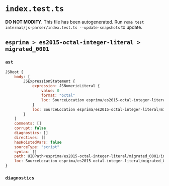 # `index.test.ts`

**DO NOT MODIFY**. This file has been autogenerated. Run `rome test internal/js-parser/index.test.ts --update-snapshots` to update.

## `esprima > es2015-octal-integer-literal > migrated_0001`

### `ast`

```javascript
JSRoot {
	body: [
		JSExpressionStatement {
			expression: JSNumericLiteral {
				value: 0
				format: "octal"
				loc: SourceLocation esprima/es2015-octal-integer-literal/migrated_0001/input.js 1:0-1:3
			}
			loc: SourceLocation esprima/es2015-octal-integer-literal/migrated_0001/input.js 1:0-1:3
		}
	]
	comments: []
	corrupt: false
	diagnostics: []
	directives: []
	hasHoistedVars: false
	sourceType: "script"
	syntax: []
	path: UIDPath<esprima/es2015-octal-integer-literal/migrated_0001/input.js>
	loc: SourceLocation esprima/es2015-octal-integer-literal/migrated_0001/input.js 1:0-2:0
}
```

### `diagnostics`

```

```
